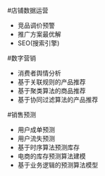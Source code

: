#店铺数据运营
* 竞品调价预警
* 推广方案最优解
* SEO(搜索引擎)


#数字营销
* 消费者舆情分析
* 基于关联规则的产品推荐
* 基于聚类算法的商品推荐
* 基于协同过滤算法的产品推荐


#销售预测
* 用户成单预测
* 用户流失预测
* 基于时序算法预测库存
* 电商的库存预测算法建模
*  基于业务逻辑的预测算法模型

